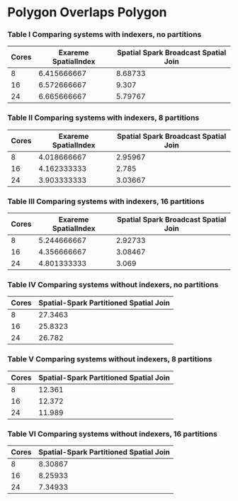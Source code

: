 # Polygon Overlaps Polygon

### Table I Comparing systems with indexers, no partitions
Cores | Exareme SpatialIndex |  Spatial Spark Broadcast Spatial Join
--- | --- | --- 
8 | 6.415666667 | 8.68733
16 | 6.572666667 | 9.307
24 | 6.665666667 | 5.79767

### Table II Comparing systems with indexers, 8 partitions       
Cores | Exareme SpatialIndex |  Spatial Spark Broadcast Spatial Join 
--- | --- | --- 
8 | 4.018666667 | 2.95967
16 | 4.162333333 | 2.785
24 | 3.903333333 | 3.03667

### Table III Comparing systems with indexers, 16 partitions       
Cores | Exareme SpatialIndex |  Spatial Spark Broadcast Spatial Join 
--- | --- | --- 
8 | 5.244666667 |  2.92733
16 | 4.356666667 | 3.08467
24 | 4.801333333 | 3.069

### Table IV Comparing systems without indexers, no partitions
Cores | Spatial-Spark Partitioned Spatial Join 
--- | --- 
8 | 27.3463
16  |25.8323
24  |26.782

### Table V Comparing systems without indexers, 8 partitions
Cores |  Spatial-Spark Partitioned Spatial Join
--- | --- 
8  | 12.361
16 | 12.372
24 | 11.989

### Table VI Comparing systems without indexers, 16 partitions     
Cores | Spatial-Spark Partitioned Spatial Join 
--- | --- 
8 | 8.30867
16 | 8.25933
24 | 7.34933
